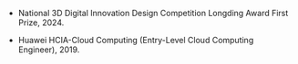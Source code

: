 - National 3D Digital Innovation Design Competition Longding Award First Prize, 2024.

- Huawei HCIA-Cloud Computing (Entry-Level Cloud Computing Engineer), 2019.
